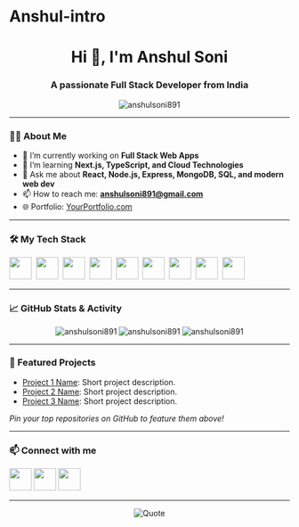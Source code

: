 # Anshul-intro
<!-- Profile README for anshulsoni891 -->

<h1 align="center">Hi 👋, I'm Anshul Soni</h1>
<h3 align="center">A passionate Full Stack Developer from India</h3>

<p align="center">
  <img src="https://komarev.com/ghpvc/?username=anshulsoni891&label=Profile%20views&color=0e75b6&style=flat" alt="anshulsoni891" />
</p>

---

### 👨‍💻 About Me

- 🔭 I’m currently working on **Full Stack Web Apps**
- 🌱 I’m learning **Next.js, TypeScript, and Cloud Technologies**
- 💬 Ask me about **React, Node.js, Express, MongoDB, SQL, and modern web dev**
- 📫 How to reach me: **anshulsoni891@gmail.com**
- 🌐 Portfolio: [YourPortfolio.com](https://yourportfolio.com)

---

### 🛠️ My Tech Stack

<p align="left">
  <img src="https://cdn.jsdelivr.net/gh/devicons/devicon/icons/javascript/javascript-original.svg" width="40" />&nbsp;
  <img src="https://cdn.jsdelivr.net/gh/devicons/devicon/icons/typescript/typescript-original.svg" width="40" />&nbsp;
  <img src="https://cdn.jsdelivr.net/gh/devicons/devicon/icons/react/react-original.svg" width="40" />&nbsp;
  <img src="https://cdn.jsdelivr.net/gh/devicons/devicon/icons/nodejs/nodejs-original.svg" width="40" />&nbsp;
  <img src="https://cdn.jsdelivr.net/gh/devicons/devicon/icons/express/express-original.svg" width="40" />&nbsp;
  <img src="https://cdn.jsdelivr.net/gh/devicons/devicon/icons/mongodb/mongodb-original.svg" width="40" />&nbsp;
  <img src="https://cdn.jsdelivr.net/gh/devicons/devicon/icons/postgresql/postgresql-original.svg" width="40" />&nbsp;
  <img src="https://cdn.jsdelivr.net/gh/devicons/devicon/icons/docker/docker-original.svg" width="40" />&nbsp;
  <img src="https://cdn.jsdelivr.net/gh/devicons/devicon/icons/git/git-original.svg" width="40" />&nbsp;
</p>

---

### 📈 GitHub Stats & Activity

<p align="center">
  <img src="https://github-readme-stats.vercel.app/api?username=anshulsoni891&show_icons=true&locale=en" alt="anshulsoni891" />
  <img src="https://github-readme-streak-stats.herokuapp.com/?user=anshulsoni891" alt="anshulsoni891" />
  <img src="https://github-readme-stats.vercel.app/api/top-langs?username=anshulsoni891&layout=compact" alt="anshulsoni891" />
</p>

---

### 🚀 Featured Projects

- [Project 1 Name](https://github.com/anshulsoni891/project1): Short project description.
- [Project 2 Name](https://github.com/anshulsoni891/project2): Short project description.
- [Project 3 Name](https://github.com/anshulsoni891/project3): Short project description.

*Pin your top repositories on GitHub to feature them above!*

---

### 📫 Connect with me

<p align="left">
  <a href="https://linkedin.com/in/your-linkedin" target="blank"><img src="https://cdn.jsdelivr.net/gh/devicons/devicon/icons/linkedin/linkedin-original.svg" width="40" /></a>
  <a href="mailto:anshulsoni891@gmail.com"><img src="https://cdn.jsdelivr.net/gh/devicons/devicon/icons/google/google-original.svg" width="40" /></a>
  <a href="https://twitter.com/your-twitter" target="blank"><img src="https://cdn.jsdelivr.net/gh/devicons/devicon/icons/twitter/twitter-original.svg" width="40" /></a>
</p>

---

<p align="center">
  <img src="https://quotes-github-readme.vercel.app/api?type=horizontal&theme=dark" alt="Quote" />
</p>

<!--
**anshulsoni891/anshulsoni891** is a ✨ special ✨ repository because its `README.md` (this file) appears on your GitHub profile.
-->
